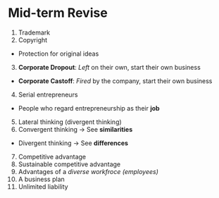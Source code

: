 # Mid-term Revise

1. Trademark
2. Copyright
  - Protection for original ideas
3. **Corporate Dropout**: _Left_ on their own, start their own business
  - **Corporate Castoff**: _Fired_ by the company, start their own business
4. Serial entrepreneurs
  - People who regard entrepreneurship as their **job**
5. Lateral thinking (divergent thinking)
6. Convergent thinking -> See **similarities**
  - Divergent thinking  -> See **differences**
7. Competitive advantage
8. Sustainable competitive advantage
9. Advantages of a _diverse workfroce (employees)_
10. A business plan
11. Unlimited liability
